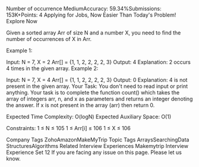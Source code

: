 Number of occurrence
MediumAccuracy: 59.34%Submissions: 153K+Points: 4
Applying for Jobs, Now Easier Than Today's Problem! Explore Now

Given a sorted array Arr of size N and a number X, you need to find the number of occurrences of X in Arr.

Example 1:

Input:
N = 7, X = 2
Arr[] = {1, 1, 2, 2, 2, 2, 3}
Output: 4
Explanation: 2 occurs 4 times in the
given array.
Example 2:

Input:
N = 7, X = 4
Arr[] = {1, 1, 2, 2, 2, 2, 3}
Output: 0
Explanation: 4 is not present in the
given array.
Your Task:
You don't need to read input or print anything. Your task is to complete the function count() which takes the array of integers arr, n, and x as parameters and returns an integer denoting the answer.
If x is not present in the array (arr) then return 0.

Expected Time Complexity: O(logN)
Expected Auxiliary Space: O(1)

Constraints:
1 ≤ N ≤ 105
1 ≤ Arr[i] ≤ 106
1 ≤ X ≤ 106

Company Tags
ZohoAmazonMakeMyTrip
Topic Tags
ArraysSearchingData StructuresAlgorithms
Related Interview Experiences
Makemytrip Interview Experience Set 12
If you are facing any issue on this page. Please let us know.
